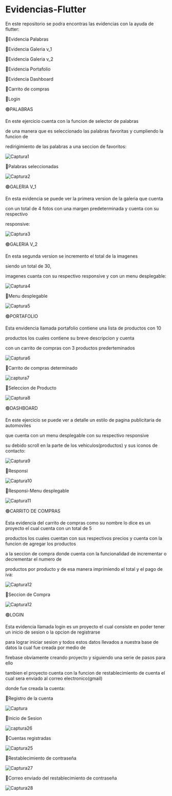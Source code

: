# Evidencias-Flutter

En este repositorio se podra encontras las evidencias  con la ayuda de flutter:

🔴Evidencia Palabras

🔴Evidencia Galeria v_1

🔴Evidencia Galeria v_2

🔴Evidencia Portafolio

🔴Evidencia Dashboard

🔴Carrito de compras 

🔴Login


🟢PALABRAS

En este ejercicio cuenta con la funcion de selector de palabras

de una manera que es seleccionado las palabras favoritas y cumpliendo la funcion de 

redirigimiento de las palabras a una seccion de favoritos:


![Captura1](https://user-images.githubusercontent.com/111257572/208952007-32ddc487-8260-4667-ad35-2c26ed80ca13.PNG)

🔴Palabras seleccionadas

![Captura2](https://user-images.githubusercontent.com/111257572/208953197-bacdaa8d-833b-4ee2-b897-dd3a6b20b7b0.PNG)

🟢GALERIA V_1

En esta evidencia se puede ver la primera version de la galeria que cuenta 

con un total de 4 fotos con una margen predeterminada y cuenta con su respectivo

responsive:

![Captura3](https://user-images.githubusercontent.com/111257572/208954652-2d19b1a2-45ae-458a-9ada-3017d81d5e88.PNG)

🟢GALERIA V_2

En esta segunda version se incremento el total de la imagenes 

siendo un total de 30,

imagenes cuanta con su respectivo responsive y con un menu desplegable:

![Captura4](https://user-images.githubusercontent.com/111257572/208955554-ac8ca515-3929-4fa2-ab27-d9b01ee5c099.PNG)

🔴Menu desplegable

![Captura5](https://user-images.githubusercontent.com/111257572/208956281-5cb9b51f-5e9b-497b-a2d1-a4ffd4d62705.PNG)

🟢PORTAFOLIO

Esta envidencia  llamada portafolio contiene una lista de productos con 10 

productos los cuales contiene su breve descripcion y cuenta

con un carrito de compras con 3 productos prederteminados

![Captura6](https://user-images.githubusercontent.com/111257572/208957871-a48d0124-1c1d-4f7e-8049-3fdc246b2fd7.PNG)

🔴Carrito de compras determinado

![captura7](https://user-images.githubusercontent.com/111257572/208958531-b583b66f-8f5d-437a-b127-29e9f556f931.PNG)


🔴Seleccion de Producto

![Captura8](https://user-images.githubusercontent.com/111257572/208958567-4b4333d6-4332-4b28-9f60-d85769c5d5d0.PNG)

🟢DASHBOARD

En este ejercicio se puede ver a detalle un estilo de pagina publicitaria de automoviles

que cuenta con un menu desplegable con su respectivo responsive

su debido scroll en la parte de los vehiculos(productos) y sus iconos de contacto:

![Captura9](https://user-images.githubusercontent.com/111257572/208961921-a95e9e90-c679-4348-8bbe-7da9eeb815bd.PNG)

🔴Responsi

![Captura10](https://user-images.githubusercontent.com/111257572/208965048-c4ddce2f-5d36-460e-bf46-c767b6284c92.PNG)

🔴Responsi-Menu desplegable

![Captura11](https://user-images.githubusercontent.com/111257572/208965766-bab5931f-911e-47e0-aa9c-3d0b1d05f9f6.PNG)

🟢CARRITO DE COMPRAS

Esta evidencia del carrito de compras como su nombre lo dice es un proyecto el cual cuenta con un total de 5 

productos los cuales cuentan con sus respectivos precios y cuenta con la funcion de agregar los productos 

a la seccion de compra donde cuenta con la funcionalidad de incrementar o decrementar el numero de 

productos por producto y de esa manera imprimiendo el total y el pago de iva:

![Captura12](https://user-images.githubusercontent.com/111257572/208967698-64c930ba-c937-4c9e-a1fc-b8e7e6430ae8.PNG)

🔴Seccion de Compra

![Captura12](https://user-images.githubusercontent.com/111257572/208969170-ab2ae4ae-bd32-41ae-a689-ac1c4dc4c42d.PNG)

🟢LOGIN

Esta evidencia llamada login es un proyecto el cual consiste en poder tener un inicio de sesion o la opcion de registrarse

para lograr iniciar sesion y todos estos datos llevados a nuestra base de datos la cual fue creada por medio de

firebase obviamente creando  proyecto y siguiendo una serie de pasos para ello

tambien el proyecto cuenta con la funcion de restablecimiento de cuenta el cual sera enviado al correo electronico(gmail)

donde fue creada la cuenta:

🔴Registro de la cuenta

![Captura](https://user-images.githubusercontent.com/111257572/208984997-492f6788-5410-4556-a266-3b4537d6b18c.PNG)

🔴Inicio de Sesion

![captura26](https://user-images.githubusercontent.com/111257572/208985342-3a6ce3c8-e774-41ee-b74a-26569f42fcb6.PNG)

🔴Cuentas registradas

![Captura25](https://user-images.githubusercontent.com/111257572/208985691-35c45030-d6d4-4169-9359-02fcf44406ff.PNG)

🔴Restablecimiento de contraseña

![Captura27](https://user-images.githubusercontent.com/111257572/208985962-931a2ee8-0766-46d9-b139-f523b63a673d.PNG)

🔴Correo enviado del restablecimiento de contraseña

![Captura28](https://user-images.githubusercontent.com/111257572/208986346-a970a162-285d-440c-8573-7672ee70c31a.PNG)














